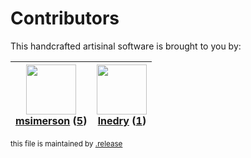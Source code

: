 # Contributors

This handcrafted artisinal software is brought to you by:

| <img height="80" src="https://avatars.githubusercontent.com/u/261635?v=4"><br><a href="https://github.com/msimerson">msimerson</a> (<a href="https://github.com/haraka/haraka-plugin-access/commits?author=msimerson">5</a>) | <img height="80" src="https://avatars.githubusercontent.com/u/203240?v=4"><br><a href="https://github.com/lnedry">lnedry</a> (<a href="https://github.com/haraka/haraka-plugin-access/commits?author=lnedry">1</a>) |
| :--------------------------------------------------------------------------------------------------------------------------------------------------------------------------------------------------------------------------: | :-----------------------------------------------------------------------------------------------------------------------------------------------------------------------------------------------------------------: |

<sub>this file is maintained by [.release](https://github.com/msimerson/.release)</sub>
